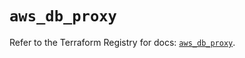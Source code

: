 # `aws_db_proxy`

Refer to the Terraform Registry for docs: [`aws_db_proxy`](https://registry.terraform.io/providers/hashicorp/aws/6.10.0/docs/resources/db_proxy).
